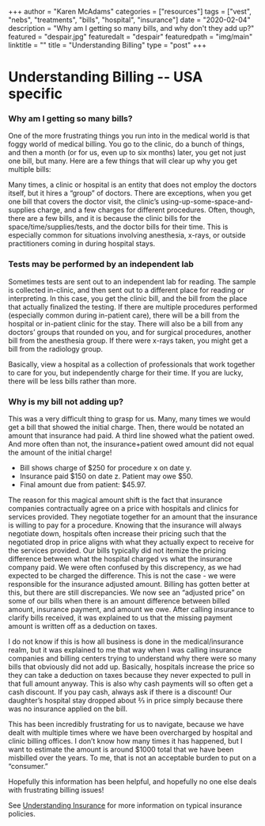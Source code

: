 
+++
author = "Karen McAdams"
categories = ["resources"]
tags = ["vest", "nebs", "treatments", "bills", "hospital", "insurance"]
date = "2020-02-04"
description = "Why am I getting so many bills, and why don't they add up?"
featured = "despair.jpg"
featuredalt = "despair"
featuredpath = "img/main"
linktitle = ""
title = "Understanding Billing"
type = "post"
+++


# Understanding Billing -- USA specific

### Why am I getting so many bills?

One of the more frustrating things you run into in the medical world is that foggy world of medical billing. You go to the clinic, do a bunch of things, and then a month (or for us, even up to six months) later, you get not just one bill, but many. Here are a few things that will clear up why you get multiple bills:

Many times, a clinic or hospital is an entity that does not employ the doctors itself, but it hires a “group” of doctors. There are exceptions, when you get one bill that covers the doctor visit, the clinic’s using-up-some-space-and-supplies charge, and a few charges for different procedures. Often, though, there are a few bills, and it is because the clinic bills for the space/time/supplies/tests, and the doctor bills for their time. This is especially common for situations involving anesthesia, x-rays, or outside practitioners coming in during hospital stays.

### Tests may be performed by an independent lab
Sometimes tests are sent out to an independent lab for reading. The sample is collected in-clinic, and then sent out to a different place for reading or interpreting. In this case, you get the clinic bill, and the bill from the place that actually finalized the testing.
If there are multiple procedures performed (especially common during in-patient care), there will be a bill from the hospital or in-patient clinic for the stay. There will also be a bill from any doctors’ groups that rounded on you, and for surgical procedures, another bill from the anesthesia group. If there were x-rays taken, you might get a bill from the radiology group. 

Basically, view a hospital as a collection of professionals that work together to care for you, but independently charge for their time. If you are lucky, there will be less bills rather than more.

### Why is my bill not adding up?

This was a very difficult thing to grasp for us. Many, many times we would get a bill that showed the initial charge. Then, there would be notated an amount that insurance had paid. A third line showed what the patient owed. And more often than not, the insurance+patient owed amount did not equal the amount of the initial charge! 

* Bill shows charge of $250 for procedure x on date y. 
* Insurance paid $150 on date z. Patient may owe $50.
* Final amount due from patient: $45.97.

The reason for this magical amount shift is the fact that insurance companies contractually agree on a price with hospitals and clinics for services provided. They negotiate together for an amount that the insurance is willing to pay for a procedure. Knowing that the insurance will always negotiate down, hospitals often increase their pricing such that the negotiated drop in price aligns with what they actually expect to receive for the services provided. Our bills typically did not itemize the pricing difference between what the hospital charged vs what the insurance company paid. We were often confused by this discrepency, as we had expected to be charged the difference. This is not the case - we were responsible for the insurance adjusted amount. Billing has gotten better at this, but there are still discrepancies. We now see an “adjusted price” on some of our bills when there is an amount difference between billed amount, insurance payment, and amount we owe. After calling insurance to clarify bills received, it was explained to us that the missing payment amount is written off as a deduction on taxes.

I do not know if this is how all business is done in the medical/insurance realm, but it was explained to me that way when I was calling insurance companies and billing centers trying to understand why there were so many bills that obviously did not add up. Basically, hospitals increase the price so they can take a deduction on taxes because they never expected to pull in that full amount anyway. This is also why cash payments will so often get a cash discount. If you pay cash, always ask if there is a discount! Our daughter’s hospital stay dropped about ⅔ in price simply because there was no insurance applied on the bill. 

This has been incredibly frustrating for us to navigate, because we have dealt with multiple times where we have been overcharged by hospital and clinic billing offices. I don’t know how many times it has happened, but I want to estimate the amount is around $1000 total that we have been misbilled over the years. To me, that is not an acceptable burden to put on a “consumer.” 

Hopefully this information has been helpful, and hopefully no one else deals with frustrating billing issues!

See [Understanding Insurance](/resources/understanding-insurance) for more information on typical insurance policies.


